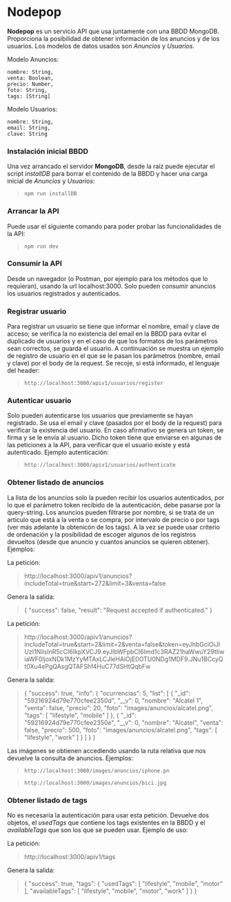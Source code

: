 # Nodepop

**Nodepop** es un servicio API que usa juntamente con una BBDD MongoDB. Proporciona la posibilidad de obtener información de los anuncios y de los usuarios. Los modelos de datos usados son *Anuncios* y *Usuarios*.

Modelo Anuncios:

	nombre: String,
	venta: Boolean,
	precio: Number,
	foto: String,
	tags: [String]

Modelo Usuarios:

	nombre: String,
	email: String,
	clave: String



### Instalación inicial BBDD
Una vez arrancado el servidor **MongoDB**, desde la raíz puede ejecutar el script *installDB* para borrar el contenido de la BBDD y hacer una carga inicial de *Anuncios* y *Usuarios*:
> ```npm run installDB```



### Arrancar la API
Puede usar el siguiente comando para poder probar las funcionalidades de la API:
> ```npm run dev```


### Consumir la API
Desde un navegador (o Postman, por ejemplo para los métodos que lo requieran), usando la url localhost:3000. Solo pueden consumir anuncios los usuarios registrados y autenticados.

### Registrar usuario

Para registrar un usuario se tiene que informar el nombre, email y clave de acceso; se verifica la no existencia del email en la BBDD para evitar el duplicado de usuarios y en el caso de que los formatos de los parámetros sean correctos, se guarda el usuario. A continuación se muestra un ejemplo de registro de usuario en el que se le pasan los parámetros (nombre, email y clave) por el body de la request. Se recoje, si está informado, el lenguaje del header:

> ```http://localhost:3000/apiv1/usuarios/register```

### Autenticar usuario
Solo pueden autenticarse los usuarios que previamente se hayan registrado. Se usa el email y clave (pasados por el body de la request) para verificar la existencia del usuario. En caso afirmativo se genera un token, se firma y se le envía al usuario. Dicho token tiene que enviarse en algunas de las peticiones a la API, para verificar que el usuario existe y está autenticado. Ejemplo autenticación:

> ```http://localhost:3000/apiv1/usuarios/authenticate```

### Obtener listado de anuncios

La lista de los anuncios solo la pueden recibir los usuarios autenticados, por lo que el parámetro token recibido de la autenticación, debe pasarse por la query-string. Los anuncios pueden filtrarse por nombre, si se trata de un artículo que está a la venta o se compra, por intervalo de precio o por tags (ver más adelante la obtenicón de los tags). A la vez se puede usar criterio de ordenación y la posibilidad de escoger algunos de los registros devueltos (desde que anuncio y cuantos anuncios se quieren obtener). Ejemplos:

La petición:

> http://localhost:3000/apiv1/anuncios?includeTotal=true&start=272&limit=3&venta=false

Genera la salida:

> { "success": false, "result": "Request accepted if authenticated." }


La petición:

> http://localhost:3000/apiv1/anuncios?includeTotal=true&start=2&limit=2&venta=false&token=eyJhbGciOiJIUzI1NiIsInR5cCI6IkpXVCJ9.eyJlbWFpbCI6Imd1c3RAZ21haWwuY29tIiwiaWF0IjoxNDk1MzYyMTAxLCJleHAiOjE0OTU0NDg1MDF9.JNu1BCcyQt0Xu4ePgQAsgQTAFShf4HuC77dSHtQqbFw

Genera la salida:

> {
  "success": true,
  "info": {
    "ocurrencias": 5,
    "list": [
      {
        "_id": "59216924d79e770cfee2350d",
        "__v": 0,
        "nombre": "Alcatel 1",
        "venta": false,
        "precio": 20,
        "foto": "images/anuncios/alcatel.png",
        "tags": [
          "lifestyle",
          "mobile"
        ]
      },
      {
        "_id": "59216924d79e770cfee2350e",
        "__v": 0,
        "nombre": "Alcatel",
        "venta": false,
        "precio": 500,
        "foto": "images/anuncios/alcatel.png",
        "tags": [
          "lifestyle",
          "work"
        ]
      }
    ]
  }
}

Las imágenes se obtienen accediendo usando la ruta relativa que nos devuelve la consulta de anuncios. Ejemplos:

> ```http://localhost:3000/images/anuncios/iphone.pn```

> ```http://localhost:3000/images/anuncios/bici.jpg```

### Obtener listado de tags
No es necesaria la autenticación para usar esta petición. Devuelve dos objetos, el *usedTags* que contiene los tags existentes en la BBDD y el *availableTags* que son los que se pueden usar. Ejemplo de uso:

La petición:

> http://localhost:3000/apiv1/tags

Genera la salida:

> {
  "success": true,
  "tags": {
    "usedTags": [
      "lifestyle",
      "mobile",
      "motor"
    ],
    "availableTags": [
      "lifestyle",
      "mobile",
      "motor",
      "work"
    ]
  }
}